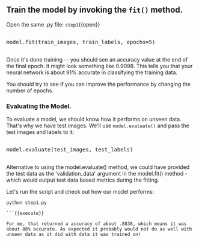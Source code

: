 ## Train the model by invoking the `fit()` method.

Open the same .py file: `step1`{{open}}

<pre class="file" data-filename="step1.py" data-target="append">

model.fit(train_images, train_labels, epochs=5)

</pre>

Once it's done training -- you should see an accuracy value at the end of the final epoch. It might look something like 0.9098. This tells you that your neural network is about 91% accurate in classifying the training data.

You should try to see if you can improve the performance by changing the number of epochs.


### Evaluating the Model.
To evaluate a model, we should know how it performs on unseen data. That's why we have test images. We'll use `model.evaluate()` and pass the test images and labels to it:

<pre class="file" data-filename="step1.py" data-target="append">

model.evaluate(test_images, test_labels)

</pre>

Alternative to using the model.evaluate() method, we could have provided the test data as the 'validation_data' argument in the model.fit() method - which would output test data based metrics during the fitting.

Let's run the script and check out how our model performs:

```
python step1.py

```{{execute}}

For me, that returned a accuracy of about .8838, which means it was about 88% accurate. As expected it probably would not do as well with unseen data as it did with data it was trained on!